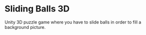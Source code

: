 # Sliding Balls 3D
 
Unity 3D puzzle game where you have to slide balls in order to fill a background picture.
